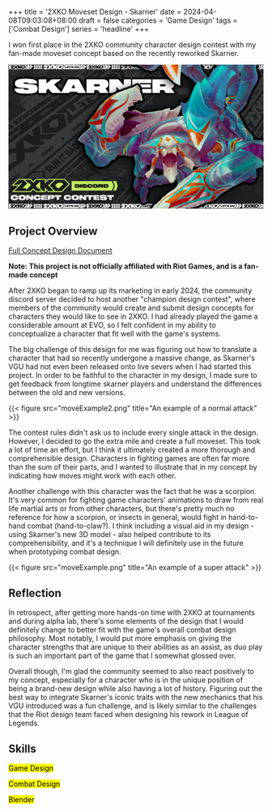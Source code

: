 +++
title = '2XKO Moveset Design - Skarner'
date = 2024-04-08T09:03:08+08:00
draft = false
categories = 'Game Design'
tags = ['Combat Design']
series = 'headline'
+++

I won first place in the 2XKO community character design contest with my fan-made moveset concept based on the recently reworked Skarner.

<!--more-->

![Image](thumbnail.png)

## Project Overview

[Full Concept Design Document](https://drive.google.com/file/d/1CZeRODCjyfQ1UMF5xFZCcMiwj0AAgw8_/view?usp=sharing)

**Note: This project is not officially affiliated with Riot Games, and is a fan-made concept**

After 2XKO began to ramp up its marketing in early 2024, the community discord server decided to host another "champion design contest", where members of the community would create and submit design concepts for characters they would like to see in 2XKO. I had already played the game a considerable amount at EVO, so I felt confident in my ability to conceptualize a character that fit well with the game's systems.

The big challenge of this design for me was figuring out how to translate a character that had so recently undergone a massive change, as Skarner's VGU had not even been released onto live severs when I had started this project. In order to be faithful to the character in my design, I made sure to get feedback from longtime skarner players and understand the differences between the old and new versions.

{{< figure src="moveExample2.png" title="An example of a normal attack" >}}

The contest rules didn't ask us to include every single attack in the design. However, I decided to go the extra mile and create a full moveset. This took a lot of time an effort, but I think it ultimately created a more thorough and comprehensible design. Characters in fighting games are often far more than the sum of their parts, and I wanted to illustrate that in my concept by indicating how moves might work with each other.

Another challenge with this character was the fact that he was a scorpion. It's very common for fighting game characters' animations to draw from real life martial arts or from other characters, but there's pretty much no reference for how a scorpion, or insects in general, would fight in hand-to-hand combat (hand-to-claw?). I think including a visual aid in my design - using Skarner's new 3D model - also helped contribute to its comprehensibility, and it's a technique I will definitely use in the future when prototyping combat design.

{{< figure src="moveExample.png" title="An example of a super attack" >}}

## Reflection
In retrospect, after getting more hands-on time with 2XKO at tournaments and during alpha lab, there's some elements of the design that I would definitely change to better fit with the game's overall combat design philosophy. Most notably, I would put more emphasis on giving the character strengths that are unique to their abilities as an assist, as duo play is such an important part of the game that I somewhat glossed over.

Overall though, I'm glad the community seemed to also react positively to my concept, especially for a character who is in the unique position of being a brand-new design while also having a lot of history. Figuring out the best way to integrate Skarner's iconic traits with the new mechanics that his VGU introduced was a fun challenge, and is likely similar to the challenges that the Riot design team faced when designing his rework in League of Legends.


## Skills
<mark>Game Design</mark> 

<mark>Combat Design</mark>

<mark>Blender</mark>


